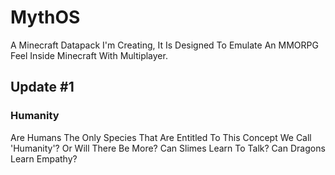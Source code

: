 # MythOS
A Minecraft Datapack I'm Creating, It Is Designed To Emulate An MMORPG Feel Inside Minecraft With Multiplayer.


## Update #1
### Humanity
Are Humans The Only Species That Are Entitled To This Concept We Call 'Humanity'?
Or Will There Be More?
Can Slimes Learn To Talk? Can Dragons Learn Empathy?
